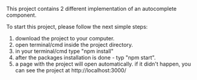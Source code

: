 This project contains 2 different implementation of an autocomplete component.

To start this project, please follow the next simple steps:

1. download the project to your computer.
2. open terminal/cmd inside the project directory.
3. in your terminal/cmd type "npm install"
4. after the packages installation is done - typ "npm start".
5. a page with the project will open automatically. if it didn't happen, you can see the project at http://localhost:3000/